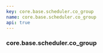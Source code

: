 ```yaml
---
key: core.base.scheduler.co_group
name: core.base.scheduler.co_group
api: true
---
```


### core.base.scheduler.co_group
